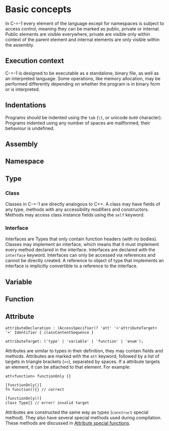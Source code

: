 # Basic concepts

In C-=-1 every element of the language except for namespaces is subject to access control, meaning they can be marked as public, private or internal. Public elements are visible everywhere, private are visible only within context of the parent element and internal elements are only visible within the assembly.

## Execution context

C-=-1 is designed to be executable as a standalone, binary file, as well as an interpreted language.
Some operations, like memory allocation, may be performed differently depending on whether the program is in binary form or is interpreted.

## Indentations

Programs should be indented using the `tab` (`\t`, or unicode `0x09` character).
Programs indented using any number of spaces are mallformed, their behaviour is undefined.

## Assembly

## Namespace

## Type

### Class

Classes in C-=-1 are directly analogous to C++. A class may have fields of any type, methods with any accessibility modifiers and constructors. Methods may access class instance fields using the `self` keyword.

### Interface

Interfaces are Types that only contain function headers (with no bodies). Classes may implement an interface, which means that it must implement every method declared in the interface. Interfaces are declared with the `interface` keyword.
Interfaces can only be accessed via references and cannot be directly created. A reference to object of type that implements an interface is implicitly convertible to a reference to the interface.

## Variable

## Function

## Attribute

`attributeDeclaration : (AccessSpecifier)? 'att' '<'attributeTarget+ '>' Identifier { classContentSequence }`

`attributeTarget: ('type' | 'variable' | 'function' | 'enum');`

Attributes are similar to types in their definition, they may contain fields and methods. Attributes are marked with the `att` keyword, followed by a list of targets in triangle brackets (`<>`), separated by spaces. If a attribute targets an element, it can be attached to that element. For example:

```
att<function> functionOnly {}

[functionOnly()]
fn function(){} // correct

[functionOnly()]
class Type{} // error! invalid target
```

Attributes are constructed the same way as types (`construct` special method). They also have several special methods used during compilation. These methods are discussed in [Attribute special functions](Attributes#attribute-special-functions).

